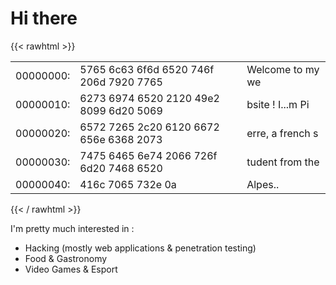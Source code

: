 # Hi there

{{<  rawhtml >}}
<table class="hexdump">
<tr>
<td class="addr">00000000:</td>
<td class="hexval">5765 6c63 6f6d 6520 746f 206d 7920 7765</td>
<td class="ascii">Welcome to my we</td>
</tr>
<tr>
<td class="addr">00000010:</td>
<td class="hexval">6273 6974 6520 2120 49e2 8099 6d20 5069</td>
<td class="ascii">bsite ! I...m Pi</td>
</tr>
<tr>
<td class="addr">00000020:</td>
<td class="hexval">6572 7265 2c20 6120 6672 656e 6368 2073</td>
<td class="ascii">erre, a french s</td>
</tr>
<tr>
<td class="addr">00000030:</td>
<td class="hexval">7475 6465 6e74 2066 726f 6d20 7468 6520</td>
<td class="ascii">tudent from the</td>
</tr>
<tr>
<td class="addr">00000040:</td>
<td class="hexval">416c 7065 732e 0a</td>
<td class="ascii">Alpes..</td>
</tr>
</table>
{{< / rawhtml >}}

I'm pretty much interested in : 
* Hacking (mostly web applications & penetration testing)
* Food & Gastronomy
* Video Games & Esport